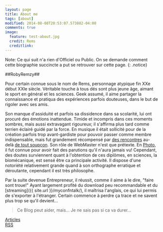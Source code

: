 ```yaml
---
layout: page
title: About me
tags: [about]
modified: 2014-08-08T20:53:07.573882-04:00
comments: true
image:
  feature: test-about.jpg
  credit: Rems
  creditlink:
---
```


Note: Ce qui suit n'a rien d'Officiel ou Public. On se demande comment cette biographie succincte a put se retrouver sur cette page.
{: .notice}

##RobyRemzy##

Pour certain connue sous le nom de Rems, personnage atypique fin XXe début XXIe siècle.
Véritable touche à tous dés sont plus jeune âge, aimant le sport en général et les sciences.
Geek assumé, il aime partager la connaissance et pratiqua des expériences parfois douteuses, dans le but de rigoler avec ses amis.


Son manque d'assiduité et parfois sa dissidence dans sa scolarité, lui ont procuré des émotions inattendue. Timide et incompris dans ces moments sombres, mais aussi extravagant rigoureux;
il s'affirma plus tard comme terrien éclairé guidé par la force.
En musique il était sollicité pour de la création parfois trop avant-gardiste pour pouvoir passer comme membre indispensable, mais fut grandement récompensé par [des rencontres](https://www.youtube.com/watch?v=7LeUvytB0uY) au-delà [de tout soupçon](https://www.reddit.com/r/AskReddit/comments/2mvco9/who_is_the_most_famous_person_youve_ever_met_and/cm8m5t7).
Son rôle de WebMaster n'est que prétexte. En [Photo](https://www.flickr.com/photos/remsenlive/), il fut connue pour avoir fait des parutions qu'il n'aura jamais vu!
Cependant, des doutes surviennent quant à l'obtention de ces diplômes, en sciences, la biomécanique, est sensé être ca principale activité.
Il dispose d'une notoriété relativement grande quand à son orthographe erratique et déroutante, cependant il est très philosophe.

Par la suite devenue Entrepreneur, il réussit, comme il aime à le dire, "faire sont troue!"
Ayant largement profité du download peu recommandable et du [streaming]({{ site.url }}/myconfntalk/), il maîtrisa l'anglais, ce qui lui permis de s'exporter à l'étranger.
Certain commence à perdre ça trace et ne savent plus trop se qu'il devient...

>Ce Blog peut aider,
>mais...
>Je ne sais pas si ca va durer...

<a markdown="0" href="{{ site.url }}/posts" class="btn">Articles</a>
<br>
<a markdown="0" href="{{ site.url }}/feed.xml" class="btn">RSS</a>
